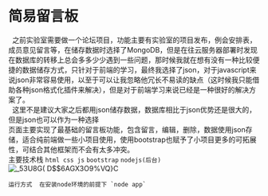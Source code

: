 # 简易留言板
&nbsp;&nbsp;之前实验室需要做一个论坛项目，功能主要有实验室的项目发布，例会安排表，成员意见留言等，在储存数据时选择了MongoDB，但是在往云服务器部署时发现在数据库的转移上总会多多少少遇到一些问题，那时候我就在想有没有一种比较便捷的数据储存方式，只针对于前端的学习，最终我选择了json，对于javascript来说json非常容易使用，以至于可以让我忽略他冗长不易读的缺点（这时候我只能借助各种json格式化插件来解决），但是对于前端学习来说已经是一种很好的解决方案了。<br>
&nbsp;&nbsp;这里不是建议大家之后都用json储存数据，数据库相比于json优势还是很大的，但是json也可以作为一种选择<br>
 页面主要实现了最基础的留言板功能，包含留言，编辑，删除，数据使用json存储，适合纯前端做一些小项目使用，使用bootstrap也赋予了小项目更多的可拓展性，可结合其他框架而不会有太多冲突。<br>
    主要技术栈  `html css js` `bootstrap` `nodejs(后台)`<br>
![_53U8G( D$$6AGX3O9%VQ}C](https://user-images.githubusercontent.com/79557958/162122517-47fa0cbf-1736-4f48-9342-aa6c15cfa063.png)

    运行方式  在安装node环境的前提下 `node app`
   

    
